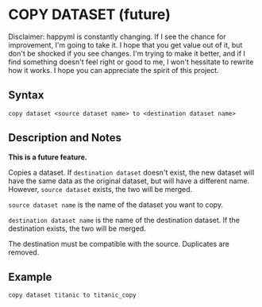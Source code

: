 # COPY DATASET (future)

Disclaimer: happyml is constantly changing. If I see the chance for improvement, I'm going to take it. I hope that you get value out of it, 
but don't be shocked if you see changes. I'm trying to make it better, and if I find something doesn't feel right or good to me, I won't hessitate
to rewrite how it works. I hope you can appreciate the spirit of this project.

## Syntax

```happyml
copy dataset <source dataset name> to <destination dataset name>
```

## Description and Notes
**This is a future feature.**

Copies a dataset. If `destination dataset` doesn't exist, the new dataset will have the same data as the original dataset, but will have a different name.
However, `source dataset` exists, the two will be merged.

`source dataset name` is the name of the dataset you want to copy.

`destination dataset name` is the name of the destination dataset. If the destination exists, the two will be merged.

The destination must be compatible with the source. Duplicates are removed. 

## Example

```happyml
copy dataset titanic to titanic_copy
```
